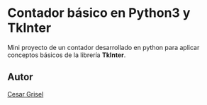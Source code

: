 # Contador básico en Python3 y TkInter
Mini proyecto de un contador desarrollado en python para aplicar conceptos básicos de la librería **TkInter**.

## Autor
[Cesar Grisel](mailto:griselcesar@gmail.com)